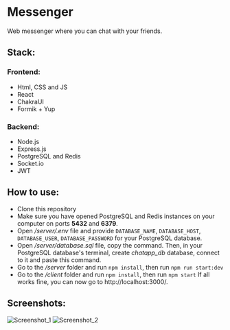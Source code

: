 # Messenger

Web messenger where you can chat with your friends.

## Stack:
### Frontend:
* Html, CSS and JS
* React
* ChakraUI
* Formik + Yup
### Backend:
* Node.js
* Express.js
* PostgreSQL and Redis
* Socket.io
* JWT

## How to use:
* Clone this repository
* Make sure you have opened PostgreSQL and Redis instances on your computer on ports **5432** and **6379**.
* Open */server/.env* file and provide `DATABASE_NAME`, `DATABASE_HOST`, `DATABASE_USER`, `DATABASE_PASSWORD` for your PostgreSQL database.
* Open */server/database.sql* file, copy the command. Then, in your PostgreSQL database's terminal, create *chatapp_db* database, connect to it and paste this command.
* Go to the */server* folder and run `npm install`, then run `npm run start:dev`
* Go to the */client* folder and run `npm install`, then run `npm start`
If all works fine, you can now go to http://localhost:3000/.

## Screenshots:
![Screenshot_1](https://user-images.githubusercontent.com/86295320/235249965-7c2e8615-3122-4e5a-9fee-b3eda78f7429.png)
![Screenshot_2](https://user-images.githubusercontent.com/86295320/235250049-af37913b-99e7-461f-b35d-97c474830f33.png)